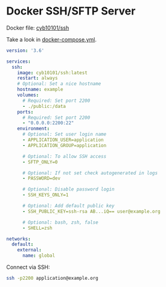 # Docker SSH/SFTP Server

Docker file: [cyb10101/ssh](https://hub.docker.com/r/cyb10101/ssh)

Take a look in [docker-compose.yml](docker-compose.yml).

```yaml
version: '3.6'

services:
  ssh:
    image: cyb10101/ssh:latest
    restart: always
    # Optional: Set a nice hostname 
    hostname: example
    volumes:
      # Required: Set port 2200 
      - ./public:/data
    ports:
      # Required: Set port 2200 
      - "0.0.0.0:2200:22"
    environment:
      # Optional: Set user login name 
      - APPLICATION_USER=application
      - APPLICATION_GROUP=application

      # Optional: To allow SSH access
      - SFTP_ONLY=0

      # Optional: If not set check autogenerated in logs
      - PASSWORD=dev

      # Optional: Disable password login
      - SSH_KEYS_ONLY=1

      # Optional: Add default public key
      - SSH_PUBLIC_KEY=ssh-rsa AB...iQ== user@example.org

      # Optional: bash, zsh, false
      - SHELL=zsh

networks:
  default:
    external:
      name: global
```

Connect via SSH:

```bash
ssh -p2200 application@example.org
```
